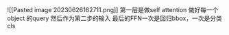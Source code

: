 ![[Pasted image 20230626162711.png]]
第一层是做self attention 做好每一个object 的query
然后作为第二步的输入
最后的FFN一次是回归bbox，一次是分类cls
